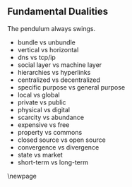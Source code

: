 ## Fundamental Dualities
The pendulum always swings.

- bundle vs unbundle
- vertical vs horizontal
- dns vs tcp/ip
- social layer vs machine layer
- hierarchies vs hyperlinks
- centralized vs decentralized
- specific purpose vs general purpose
- local vs global
- private vs public
- physical vs digital
- scarcity vs abundance
- expensive vs free
- property vs commons
- closed source vs open source
- convergence vs divergence
- state vs market
- short-term vs long-term

\newpage
